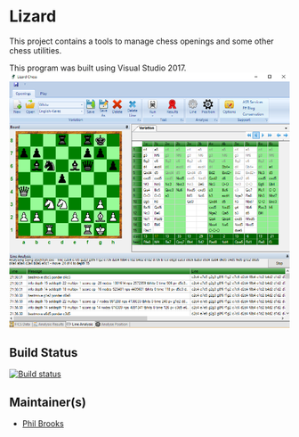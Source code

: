 
# Lizard

This project contains a tools to manage chess openings and some other chess utilities.

This program was built using Visual Studio 2017.
![Screenshot](screenshot.png)


## Build Status

[![Build status](https://ci.appveyor.com/api/projects/status/e7wasd3n42vfk347?svg=true)](https://ci.appveyor.com/project/pb_bwfc/lizard)
## Maintainer(s)

- [Phil Brooks](https://github.com/pbbwfc)
